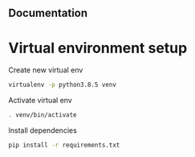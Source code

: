 ## Documentation

# Virtual environment setup

Create new virtual env
```bash
virtualenv -p python3.8.5 venv
```

Activate virtual env
```bash
. venv/bin/activate
```

Install dependencies

```bash
pip install -r requirements.txt
```